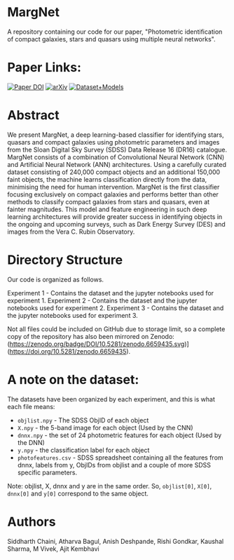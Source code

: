 # MargNet
A repository containing our code for our paper, "Photometric identification of compact galaxies, stars and quasars using multiple neural networks".


# Paper Links:
[![Paper DOI](https://img.shields.io/badge/MNRAS-10.1093%2Fmnras%2Fstac3336-blueviolet)](https://doi.org/10.1093/mnras/stac3336) 
[![arXiv](https://img.shields.io/badge/arXiv-astro--ph%2F2211.08388-red)](https://arxiv.org/abs/2211.08388) 
[![Dataset+Models](https://zenodo.org/badge/DOI/10.5281/zenodo.6659435.svg)](https://doi.org/10.5281/zenodo.6659435)


# Abstract
We present MargNet, a deep learning-based classifier for identifying stars, quasars and compact galaxies using photometric parameters and images from the Sloan Digital Sky Survey (SDSS) Data Release 16 (DR16) catalogue. MargNet consists of a combination of Convolutional Neural Network (CNN) and Artificial Neural Network (ANN) architectures. Using a carefully curated dataset consisting of 240,000 compact objects and an additional 150,000 faint objects, the machine learns classification directly from the data, minimising the need for human intervention. MargNet is the first classifier focusing exclusively on compact galaxies and performs better than other methods to classify compact galaxies from stars and quasars, even at fainter magnitudes. This model and feature engineering in such deep learning architectures will provide greater success in identifying objects in the ongoing and upcoming surveys, such as Dark Energy Survey (DES) and images from the Vera C. Rubin Observatory.

# Directory Structure
Our code is organized as follows.

Experiment 1 - Contains the dataset and the jupyter notebooks used for experiment 1.
Experiment 2 - Contains the dataset and the jupyter notebooks used for experiment 2.
Experiment 3 - Contains the dataset and the jupyter notebooks used for experiment 3.

Not all files could be included on GitHub due to storage limit, so a complete copy of the repository has also been mirrored on Zenodo: (https://zenodo.org/badge/DOI/10.5281/zenodo.6659435.svg)](https://doi.org/10.5281/zenodo.6659435).

# A note on the dataset:
The datasets have been organized by each experiment, and this is what each file means:
* `objlist.npy` - The SDSS ObjID of each object
* `X.npy` - the 5-band image for each object (Used by the CNN)
* `dnnx.npy` - the set of 24 photometric features for each object (Used by the DNN)
* `y.npy` - the classification label for each object
* `photofeatures.csv` - SDSS spreadsheet containing all the features from dnnx, labels from y, ObjIDs from objlist and a couple of more SDSS specific parameters.

Note: objlist, X, dnnx and y are in the same order. So, `objlist[0]`, `X[0]`, `dnnx[0]` and `y[0]` correspond to the same object.

# Authors
Siddharth Chaini, Atharva Bagul, Anish Deshpande, Rishi Gondkar, Kaushal Sharma, M Vivek, Ajit Kembhavi